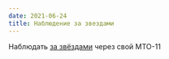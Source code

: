 ```yaml
---
date: 2021-06-24
title: Наблюдение за звездами
---
```


Наблюдать [за звёздами](/ru/blog/stargazing) через свой МТО-11